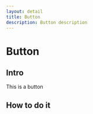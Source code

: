 ```yaml
---
layout: detail
title: Button
description: Button description
---
```



# Button

## Intro

This is a button

## How to do it

